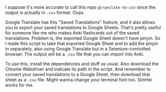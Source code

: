 I suppose it's more accurate to call this repo `gtranslate-to-csv` since the output is actually in `.csv` format. Oops.

Google Translate has this "Saved Translations" feature, and it also allows you to export your saved translations to Google Sheets. That's pretty useful for someone like me who makes Anki flashcards out of the saved translations. Problem is, the exported Google Sheet doesn't have pinyin. So I made this script to take that exported Google Sheet and to add the pinyin in separately, also using Google Translate but in a Selenium-controlled browser. The output will be a `.csv` file that you can import into Anki.

To use this, install the dependencies and stuff as usual. Also download the Chrome Webdriver and indicate its path in the script. And remember to convert your saved translations to a Google Sheet, then download that sheet as a `.csv` file. Might wanna change your terminal font too. SimHei works for me.
